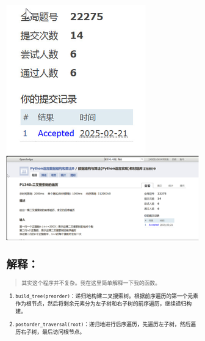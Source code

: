 ![alt text](快照42.jpg) ![alt text](快照43.jpg)

# 解释：

> 其实这个程序并不复杂。我在这里简单解释一下我的函数。

1. `build_tree(preorder)`：递归地构建二叉搜索树。根据前序遍历的第一个元素作为根节点，然后将剩余元素分为左子树和右子树的前序遍历，继续递归构建。
   
2. `postorder_traversal(root)`：递归地进行后序遍历，先遍历左子树，然后遍历右子树，最后访问根节点。